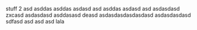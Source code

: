 stuff
 2
asd
asddas
asddas
asdasd
asd
asddas
asdasd
asd
asdasdasd
zxcasd
asdasdasd
asddasasd
deasd
asdasdasdasdasdasd
asdasdasdasd
sdfasd
asd
asd
asd
lala